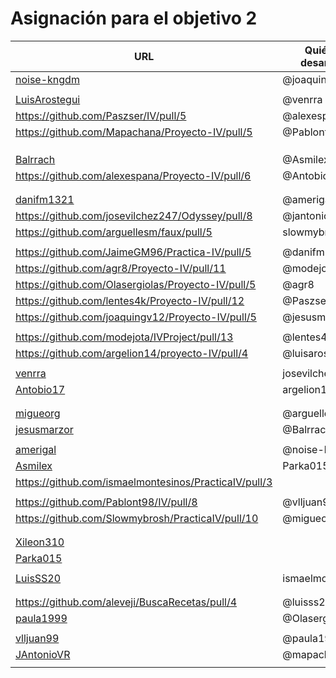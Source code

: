 # Asignación para el objetivo 2



| URL                                        | Quién lo desarrolla |
|--------------------------------------------|---------------------|
| [noise-kngdm](https://github.com/noise-kngdm/music-matcher/pull/6) | @joaquingv12 |
| <!-- Enlace de Esturillo98 --> | | |
| [LuisArostegui](https://github.com/LuisArostegui/RealFoodRecipeCreator/pull/6) | @venrra |
| https://github.com/Paszser/IV/pull/5 | @alexespana |
| https://github.com/Mapachana/Proyecto-IV/pull/5 | @Pablont98 |
| <!-- Enlace de eantoniocalo18 --> | | |
| <!-- Enlace de NachoCarher --> | | |
| <!-- Enlace de C L A --> | | |
| [Balrrach](https://github.com/Balrrach/IV-Proyecto/pull/7) | @Asmilex |
| https://github.com/alexespana/Proyecto-IV/pull/6 | @Antobio17 |
| <!-- Enlace de Javierexmar --> | | |
| <!-- Enlace de MarinoFajardo --> | | |
| [danifm1321](https://github.com/danifm1321/proyectoIV/pull/5) | @amerigal |
| https://github.com/josevilchez247/Odyssey/pull/8 | @jantonioVR |
| https://github.com/arguellesm/faux/pull/5 | slowmybrosh |
| <!-- Enlace de DFolchA --> | | |
| https://github.com/JaimeGM96/Practica-IV/pull/5 | @danifm1321 |
| https://github.com/agr8/Proyecto-IV/pull/11 | @modejota  |
| https://github.com/Olasergiolas/Proyecto-IV/pull/5 | @agr8 |
| https://github.com/lentes4k/Proyecto-IV/pull/12 | @Paszser |
| https://github.com/joaquingv12/Proyecto-IV/pull/5 | @jesusmarzor |
| <!-- Enlace de gomares --> | | |
| https://github.com/modejota/IVProject/pull/13 | @lentes4k |
| https://github.com/argelion14/proyecto-IV/pull/4 | @luisarostegui |
| <!-- Enlace de juanmihdz --> | | |
| [venrra](https://github.com/venrra/apiTrainer/pull/7) | josevilchez247 |
| [Antobio17](https://github.com/Antobio17/IV/pull/5) | argelion14 |
| <!-- Enlace de manujurado1 --> | | |
| <!-- Enlace de L C G J --> | | |
| [migueorg](https://github.com/migueorg/SearchCulture/pull/6) | @arguellesm |
| [jesusmarzor](https://github.com/jesusmarzor/Proyecto-IV/pull/6) | @Balrrach |
| <!-- Enlace de francisco3207 --> | | |
| [amerigal](https://github.com/amerigal/proyecto_iv/pull/5)  | @noise-kngdm |
| [Asmilex](https://github.com/Asmilex/IV/pull/6) | Parka015 |
| https://github.com/ismaelmontesinos/PracticaIV/pull/3 | |
| <!-- Enlace de morevi --> | | |
| https://github.com/Pablont98/IV/pull/8 | @vlljuan99 |
| https://github.com/Slowmybrosh/PracticaIV/pull/10 | @migueorg |
| <!-- Enlace de sorozcov --> | | |
| <!-- Enlace de jlortega00 --> | | |
| [Xileon310](https://github.com/Xileon310/IV-Project/pull/12) | |
| [Parka015](https://github.com/Parka015/IV-Proyecto/pull/6)| | |
| <!-- Enlace de edusegrich --> | | |
| [LuisSS20](https://github.com/LuisSS20/DontWait/pull/5) | ismaelmontesinos |
| <!-- Enlace de juanfran00 --> | | |
| <!-- Enlace de Albertotc99 --> | | |
| https://github.com/aleveji/BuscaRecetas/pull/4 | @luisss20 |
| [paula1999](https://github.com/paula1999/IV/pull/5) | @Olasergiolas |
| <!-- Enlace de xCyal --> | | |
| [vlljuan99](https://github.com/vlljuan99/gasolinapp/pull/11) | @paula1999 |
| [JAntonioVR](https://github.com/JAntonioVR/IV-2021-2022/pull/8) | @mapachana |
| <!-- Enlace de pablozafra97 --> | | |

